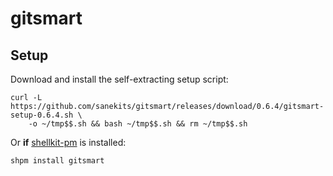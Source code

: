 # gitsmart

## Setup

Download and install the self-extracting setup script:
```
curl -L https://github.com/sanekits/gitsmart/releases/download/0.6.4/gitsmart-setup-0.6.4.sh \
    -o ~/tmp$$.sh && bash ~/tmp$$.sh && rm ~/tmp$$.sh
```


Or **if** [shellkit-pm](https://github.com/sanekits/shellkit-pm) is installed:

    shpm install gitsmart

##
